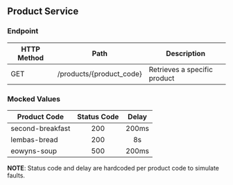 ## Product Service

### Endpoint

| HTTP Method |           Path           | Description                  |
|-------------|:------------------------:|------------------------------|
| GET         | /products/{product_code} | Retrieves a specific product |


### Mocked Values

| Product Code     | Status Code | Delay |
|------------------|:-----------:|:-----:|
| second-breakfast |     200     | 200ms |
| lembas-bread     |     200     |  8s   |
| eowyns-soup      |     500     | 200ms |


**NOTE**: Status code and delay are hardcoded per product code to simulate faults.
